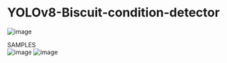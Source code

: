 # YOLOv8-Biscuit-condition-detector
![image](https://github.com/user-attachments/assets/5f56e4b8-313d-4e49-9374-e89ddfc92baa)

SAMPLES <br>
![image](https://github.com/user-attachments/assets/31710f08-1909-4e06-a420-a19b2733e9e4)
![image](https://github.com/user-attachments/assets/ac34a4eb-6363-47bc-a506-3bf98d484cfe)
